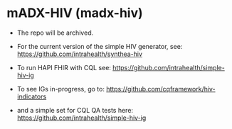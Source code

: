 # mADX-HIV (madx-hiv)

* The repo will be archived.

* For the current version of the simple HIV generator, see: https://github.com/intrahealth/synthea-hiv

* To run HAPI FHIR with CQL see: https://github.com/intrahealth/simple-hiv-ig

* To see IGs in-progress, go to:
https://github.com/cqframework/hiv-indicators

* and a simple set for CQL QA tests here:
https://github.com/intrahealth/simple-hiv-ig
